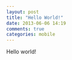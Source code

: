 ```yaml
---
layout: post
title: "Hello World!"
date: 2013-06-06 14:19
comments: true
categories: mobile
---
```

Hello world!